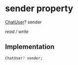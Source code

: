 


# sender property







[ChatUser](../../models_chats_chat_user/ChatUser-class.md)? sender
  
_<span class="feature">read / write</span>_






## Implementation

```dart
ChatUser? sender;
```







